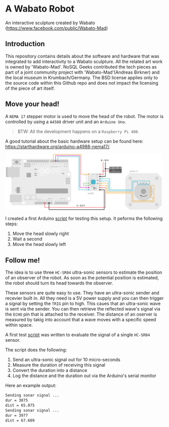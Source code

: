 # A Wabato Robot

An interactive sculpture created by Wabato (https://www.facebook.com/public/Wabato-Mad)

## Introduction

This repository contains details about the software and hardware that was integrated to add interactivity to a Wabato sculpture. All the related art work is owned by 'Wabato-Mad'. NoSQL Geeks contributed the tech pieces as part of a joint community project with 'Wabato-Mad'(Andreas Birkner) and the local museum in Krumbach/Germany. The BSD license applies only to the source code within this Github repo and does not impact the licensing of the piece of art itself.

## Move your head!

A `NEMA 17` stepper motor is used to move the head of the robot. The motor is controlled by using a `A4588` driver unit and an `Arduino Uno`.

> BTW: All the development happens on a `Raspberry Pi 400`.

A good tutorial about the basic hardware setup can be found here: https://starthardware.org/arduino-a4988-nema17/.

<img src="https://github.com/artofnosql/wabato-robot/blob/main/img/arduino-a4988-nema17.png?raw=true" width="500px"/>

I created a first Arduino [script](./src/ino/stepper/test.ino) for testing this setup. It peforms the following steps:

1. Move the head slowly right
2. Wait a second
3. Move the head slowly left

## Follow me!

The idea is to use three `HC-SR04` ultra-sonic sensors to estimate the position of an observer of the robot. As soon as the potential position is estimated, the robot should turn its head towards the observer.

These sensors are quite easy to use. They have an ultra-sonic sender and recevier built in. All they need is a 5V power supply and you can then trigger a signal by setting the `TRIG` pin to high. This caues that an ultra-sonic wave is sent via the sender. You can then retrieve the reflected wave's signal via the `ECHO` pin that is attached to the receiver. The distance of an oserver is measured by takig into account that a wave moves with a specific speed within space. 

A first test [script](https://github.com/artofnosql/wabato-robot/blob/main/src/ino/sonar/test.ino) was written to evaluate the signal of a single `HC-SR04` sensor.

The script does the following:

1. Send an ultra-sonic signal out for 10 micro-seconds
2. Measure the duration of receiving this signal
3. Convert the duration into a distance
4. Log the distance and the duration out via the Arduino's serial monitor

Here an example output:

```
Sending sonar signal ...
dur = 3875
dist = 65.875
Sending sonar signal ...
dur = 3977
dist = 67.609
```
